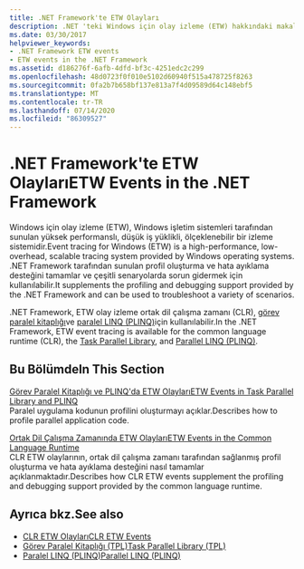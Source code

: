 ```yaml
---
title: .NET Framework'te ETW Olayları
description: .NET 'teki Windows için olay izleme (ETW) hakkındaki makaleye bakın. ETW, yüksek performanslı, düşük yüklikli ve ölçeklenebilir bir izleme sistemidir.
ms.date: 03/30/2017
helpviewer_keywords:
- .NET Framework ETW events
- ETW events in the .NET Framework
ms.assetid: d186276f-6afb-4dfd-bf3c-4251edc2c299
ms.openlocfilehash: 48d0723f0f010e5102d60940f515a478725f8263
ms.sourcegitcommit: 0fa2b7b658bf137e813a7f4d09589d64c148ebf5
ms.translationtype: MT
ms.contentlocale: tr-TR
ms.lasthandoff: 07/14/2020
ms.locfileid: "86309527"
---
```

# <a name="etw-events-in-the-net-framework"></a><span data-ttu-id="a35e6-104">.NET Framework'te ETW Olayları</span><span class="sxs-lookup"><span data-stu-id="a35e6-104">ETW Events in the .NET Framework</span></span>
<span data-ttu-id="a35e6-105">Windows için olay izleme (ETW), Windows işletim sistemleri tarafından sunulan yüksek performanslı, düşük iş yüklikli, ölçeklenebilir bir izleme sistemidir.</span><span class="sxs-lookup"><span data-stu-id="a35e6-105">Event tracing for Windows (ETW) is a high-performance, low-overhead, scalable tracing system provided by Windows operating systems.</span></span> <span data-ttu-id="a35e6-106">.NET Framework tarafından sunulan profil oluşturma ve hata ayıklama desteğini tamamlar ve çeşitli senaryolarda sorun gidermek için kullanılabilir.</span><span class="sxs-lookup"><span data-stu-id="a35e6-106">It supplements the profiling and debugging support provided by the .NET Framework and can be used to troubleshoot a variety of scenarios.</span></span>  
  
 <span data-ttu-id="a35e6-107">.NET Framework, ETW olay izleme ortak dil çalışma zamanı (CLR), [görev paralel kitaplığı](../../standard/parallel-programming/task-parallel-library-tpl.md)ve [paralel LINQ (PLINQ)](../../standard/parallel-programming/introduction-to-plinq.md)için kullanılabilir.</span><span class="sxs-lookup"><span data-stu-id="a35e6-107">In the .NET Framework, ETW event tracing is available for the common language runtime (CLR), the [Task Parallel Library](../../standard/parallel-programming/task-parallel-library-tpl.md), and [Parallel LINQ (PLINQ)](../../standard/parallel-programming/introduction-to-plinq.md).</span></span>  
  
## <a name="in-this-section"></a><span data-ttu-id="a35e6-108">Bu Bölümde</span><span class="sxs-lookup"><span data-stu-id="a35e6-108">In This Section</span></span>  
 [<span data-ttu-id="a35e6-109">Görev Paralel Kitaplığı ve PLINQ'da ETW Olayları</span><span class="sxs-lookup"><span data-stu-id="a35e6-109">ETW Events in Task Parallel Library and PLINQ</span></span>](etw-events-in-task-parallel-library-and-plinq.md)  
 <span data-ttu-id="a35e6-110">Paralel uygulama kodunun profilini oluşturmayı açıklar.</span><span class="sxs-lookup"><span data-stu-id="a35e6-110">Describes how to profile parallel application code.</span></span>  
  
 [<span data-ttu-id="a35e6-111">Ortak Dil Çalışma Zamanında ETW Olayları</span><span class="sxs-lookup"><span data-stu-id="a35e6-111">ETW Events in the Common Language Runtime</span></span>](etw-events-in-the-common-language-runtime.md)  
 <span data-ttu-id="a35e6-112">CLR ETW olaylarının, ortak dil çalışma zamanı tarafından sağlanmış profil oluşturma ve hata ayıklama desteğini nasıl tamamlar açıklanmaktadır.</span><span class="sxs-lookup"><span data-stu-id="a35e6-112">Describes how CLR ETW events supplement the profiling and debugging support provided by the common language runtime.</span></span>  
  
## <a name="see-also"></a><span data-ttu-id="a35e6-113">Ayrıca bkz.</span><span class="sxs-lookup"><span data-stu-id="a35e6-113">See also</span></span>

- [<span data-ttu-id="a35e6-114">CLR ETW Olayları</span><span class="sxs-lookup"><span data-stu-id="a35e6-114">CLR ETW Events</span></span>](clr-etw-events.md)
- [<span data-ttu-id="a35e6-115">Görev Paralel Kitaplığı (TPL)</span><span class="sxs-lookup"><span data-stu-id="a35e6-115">Task Parallel Library (TPL)</span></span>](../../standard/parallel-programming/task-parallel-library-tpl.md)
- [<span data-ttu-id="a35e6-116">Paralel LINQ (PLINQ)</span><span class="sxs-lookup"><span data-stu-id="a35e6-116">Parallel LINQ (PLINQ)</span></span>](../../standard/parallel-programming/introduction-to-plinq.md)
